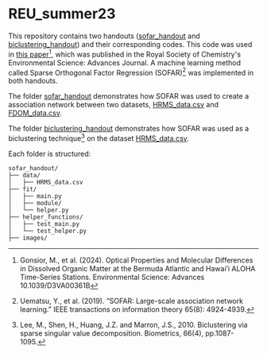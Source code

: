 # REU_summer23

This repository contains two handouts ([sofar_handout](https://github.com/graceguinan/REU_summer23/tree/main/sofar_handout) and [biclustering_handout](https://github.com/graceguinan/REU_summer23/tree/main/biclustering_handout)) and their corresponding codes.  This code was used in [this paper](https://pubs.rsc.org/en/content/articlelanding/2024/va/d3va00361b)[^1], which was published in the Royal Society of Chemistry's Environmental Science: Advances Journal.  A machine learning method called Sparse Orthogonal Factor Regression (SOFAR)[^2] was implemented in both handouts.

The folder [sofar_handout](https://github.com/graceguinan/REU_summer23/tree/main/sofar_handout) demonstrates how SOFAR was used to create a association network between two datasets, [HRMS_data.csv](https://github.com/graceguinan/REU_summer23/blob/main/sofar_handout/data/HRMS_data.csv) and [FDOM_data.csv](https://github.com/graceguinan/REU_summer23/blob/main/sofar_handout/data/FDOM_data.csv).  

The folder [biclustering_handout](https://github.com/graceguinan/REU_summer23/tree/main/biclustering_handout) demonstrates how SOFAR was used as a biclustering technique[^3] on the dataset [HRMS_data.csv](https://github.com/graceguinan/REU_summer23/blob/main/biclustering_handout/data/HRMS_data.csv).

Each folder is structured:

```plaintext
sofar_handout/
├── data/
│   ├── HRMS_data.csv
├── fit/
│   ├── main.py
│   ├── module/
│   └── helper.py
├── helper_functions/
│   ├── test_main.py
│   └── test_helper.py
├── images/
```




[^1]: Gonsior, M., et al. (2024). Optical Properties and Molecular Differences in Dissolved Organic Matter at the Bermuda Atlantic and Hawai’i ALOHA Time-Series Stations. Environmental Science: Advances 10.1039/D3VA00361B
[^2]: Uematsu, Y., et al. (2019). ”SOFAR: Large-scale association network learning.” IEEE
transactions on information theory 65(8): 4924-4939.
[^3]: Lee, M., Shen, H., Huang, J.Z. and Marron, J.S., 2010. Biclustering via sparse singular
value decomposition. Biometrics, 66(4), pp.1087-1095.

